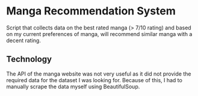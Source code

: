 # Manga Recommendation System
Script that collects data on the best rated manga (> 7/10 rating) and based on my current preferences of manga, will recommend similar manga with
a decent rating.

## Technology 
The API of the manga website was not very useful as it did not provide the required data for the dataset I was looking for.
Because of this, I had to manually scrape the data myself using BeautifulSoup.
